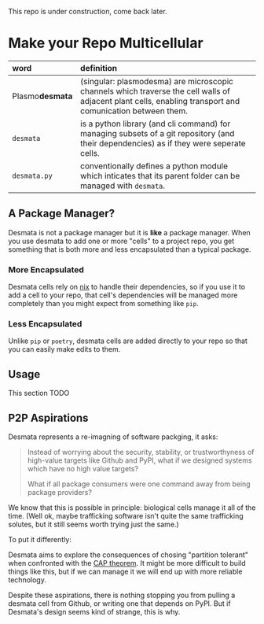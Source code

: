 This repo is under construction, come back later.

# Make your Repo Multicellular

| word | definition |
| :---- | :---------- |
| Plasmo**desmata** | (singular: plasmodesma) are microscopic channels which traverse the cell walls of adjacent plant cells, enabling transport and comunication between them. |
| `desmata` | is a python library (and cli command) for managing subsets of a git repository (and their dependencies) as if they were seperate cells. |
| `desmata.py` | conventionally defines a python module which inticates that its parent folder can be managed with `desmata`. |

## A Package Manager?

Desmata is not a package manager but it is **like** a package manager.
When you use desmata to add one or more "cells" to a project repo, you get something that is both more and less encapsulated than a typical package.


### More Encapsulated
Desmata cells rely on [nix](https://github.com/NixOS/nix) to handle their dependencies, so if you use it to add a cell to your repo, that cell's dependencies will be managed more completely than you might expect from something like `pip`.

### Less Encapsulated
Unlike `pip` or `poetry`, desmata cells are added directly to your repo so that you can easily make edits to them.

## Usage

This section TODO

## P2P Aspirations

Desmata represents a re-imagning of software packging, it asks:

>  Instead of worrying about the security, stability, or trustworthyness of 
>  high-value targets like Github and PyPI, what if we designed systems which 
>  have no high value targets?
>
>  What if all package consumers were one command away from being package
>  providers?

We know that this is possible in principle: biological cells manage it all of the time.
(Well ok, maybe trafficking software isn't quite the same trafficking solutes, but it still seems worth trying just the same.)

To put it differently:

Desmata aims to explore the consequences of chosing "partition tolerant" when confronted with the [CAP theorem](https://en.wikipedia.org/wiki/CAP_theorem).
It might be more difficult to build things like this, but if we can manage it we will end up with more reliable technology.

Despite these aspirations, there is nothing stopping you from pulling a desmata cell from Github, or writing one that depends on PyPI.
But if Desmata's design seems kind of strange, this is why.
